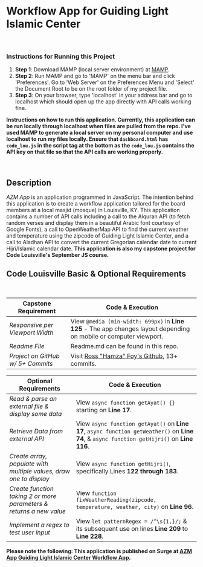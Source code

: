 # Workflow App for Guiding Light Islamic Center

<br>

### Instructions for Running this Project

1. **Step 1**: Download MAMP (local server environment) at [MAMP](https://www.mamp.info/en/downloads/).
2. **Step 2**: Run MAMP and go to 'MAMP' on the menu bar and click 'Preferences'. Go to 'Web Server' on the Preferences Menu and 'Select' the Document Root to be on the root folder of my project file.
3. **Step 3**: On your browser, type 'localhost' in your address bar and go to localhost which should open up the app directly with API calls working fine.

**Instructions on how to run this application. Currently, this application can be run locally through localhost when files are pulled from the repo. I've used MAMP to generate a local server on my personal computer and use localhost to run my files locally. Ensure that `dashboard.html` has `code_lou.js` in the script tag at the bottom as the `code_lou.js` contains the API key on that file so that the API calls are working properly.**
  
<br>

## Description

*AZM App* is an application programmed in JavaScript. The intention behind this application is to create a workflow application tailored for the board members at a local masjid (mosque) in Louisville, KY.
This application contains a number of API calls including a call to the Alquran API (to fetch random verses and display them in a beautiful Arabic font courtesy of Google Fonts), a call to OpenWeatherMap API
to find the current weather and temperature using the zipcode of Guiding Light Islamic Center, and a call to Aladhan API to convert the current Gregorian calendar date to current Hijri/Islamic calendar date.
**This application is also my capstone project for Code Louisville's September JS course.**

## Code Louisville Basic & Optional Requirements

<br>

| **Capstone Requirement**            | **Code & Execution**                                                                                                                                |
|---------------------------------|-------------------------------------------------------------------------------------------------------------------------------------------------|
| *Responsive per Viewport Width*   | View `@media (min-width: 699px)` in **Line 125** - The app changes layout depending on mobile or computer viewport.                   |
| *Readme File*                     | Readme.md can be found in this repo.                                                                          |
| *Project on GitHub w/ 5+ Commits* | Visit [Ross "Hamza" Foy's Github](https://github.com/hamzafoy/azm_glic_app), 13+ commits.                                                                                      |

| **Optional Requirements** | **Code & Execution**                                                             |
|---------------------------------|-------------------------------------------------------------------------------------------------------------------------------------------------|
| *Read & parse an external file & display some data*          | View `async function getAyat() {}` starting on **Line 17**.           |
| *Retrieve Data from external API*     | View `async function getAyat()` on **Line 17**, `async function getWeather()` on **Line 74**, & `async function getHijri()` on **Line 116**.      |
| *Create array, populate with multiple values, draw one to display*       | View `async function getHijri()`, specifically Lines **122 through 183**.  |
| *Create function taking 2 or more parameters & returns a new value*   | View `function fixWeatherReading(zipcode, temperature, weather, city)` on **Line 96**.   |
| *Implement a regex to test user input*   | View `let patternRegex = /^\s{1,}/;` & its subsequent use on lines **Line 209** to **Line 228**.   |

**Please note the following: This application is published on Surge at [AZM App Guiding Light Islamic Center Workflow App](http://azm-app.surge.sh/).**